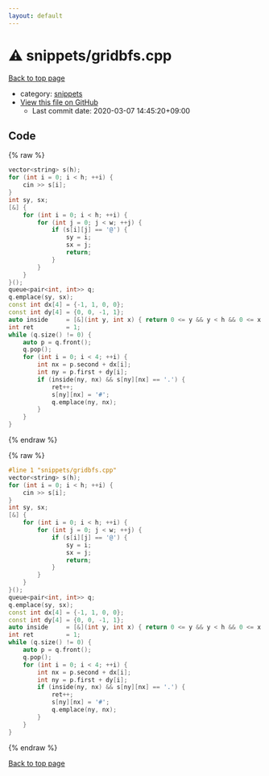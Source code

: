 ```yaml
---
layout: default
---
```


<!-- mathjax config similar to math.stackexchange -->
<script type="text/javascript" async
  src="https://cdnjs.cloudflare.com/ajax/libs/mathjax/2.7.5/MathJax.js?config=TeX-MML-AM_CHTML">
</script>
<script type="text/x-mathjax-config">
  MathJax.Hub.Config({
    TeX: { equationNumbers: { autoNumber: "AMS" }},
    tex2jax: {
      inlineMath: [ ['$','$'] ],
      processEscapes: true
    },
    "HTML-CSS": { matchFontHeight: false },
    displayAlign: "left",
    displayIndent: "2em"
  });
</script>

<script type="text/javascript" src="https://cdnjs.cloudflare.com/ajax/libs/jquery/3.4.1/jquery.min.js"></script>
<script src="https://cdn.jsdelivr.net/npm/jquery-balloon-js@1.1.2/jquery.balloon.min.js" integrity="sha256-ZEYs9VrgAeNuPvs15E39OsyOJaIkXEEt10fzxJ20+2I=" crossorigin="anonymous"></script>
<script type="text/javascript" src="../../assets/js/copy-button.js"></script>
<link rel="stylesheet" href="../../assets/css/copy-button.css" />


# :warning: snippets/gridbfs.cpp

<a href="../../index.html">Back to top page</a>

* category: <a href="../../index.html#67be68a348da3b850fb7daa10b034528">snippets</a>
* <a href="{{ site.github.repository_url }}/blob/master/snippets/gridbfs.cpp">View this file on GitHub</a>
    - Last commit date: 2020-03-07 14:45:20+09:00




## Code

<a id="unbundled"></a>
{% raw %}
```cpp
vector<string> s(h);
for (int i = 0; i < h; ++i) {
    cin >> s[i];
}
int sy, sx;
[&] {
    for (int i = 0; i < h; ++i) {
        for (int j = 0; j < w; ++j) {
            if (s[i][j] == '@') {
                sy = i;
                sx = j;
                return;
            }
        }
    }
}();
queue<pair<int, int>> q;
q.emplace(sy, sx);
const int dx[4] = {-1, 1, 0, 0};
const int dy[4] = {0, 0, -1, 1};
auto inside     = [&](int y, int x) { return 0 <= y && y < h && 0 <= x && x < w; };
int ret         = 1;
while (q.size() != 0) {
    auto p = q.front();
    q.pop();
    for (int i = 0; i < 4; ++i) {
        int nx = p.second + dx[i];
        int ny = p.first + dy[i];
        if (inside(ny, nx) && s[ny][nx] == '.') {
            ret++;
            s[ny][nx] = '#';
            q.emplace(ny, nx);
        }
    }
}
```
{% endraw %}

<a id="bundled"></a>
{% raw %}
```cpp
#line 1 "snippets/gridbfs.cpp"
vector<string> s(h);
for (int i = 0; i < h; ++i) {
    cin >> s[i];
}
int sy, sx;
[&] {
    for (int i = 0; i < h; ++i) {
        for (int j = 0; j < w; ++j) {
            if (s[i][j] == '@') {
                sy = i;
                sx = j;
                return;
            }
        }
    }
}();
queue<pair<int, int>> q;
q.emplace(sy, sx);
const int dx[4] = {-1, 1, 0, 0};
const int dy[4] = {0, 0, -1, 1};
auto inside     = [&](int y, int x) { return 0 <= y && y < h && 0 <= x && x < w; };
int ret         = 1;
while (q.size() != 0) {
    auto p = q.front();
    q.pop();
    for (int i = 0; i < 4; ++i) {
        int nx = p.second + dx[i];
        int ny = p.first + dy[i];
        if (inside(ny, nx) && s[ny][nx] == '.') {
            ret++;
            s[ny][nx] = '#';
            q.emplace(ny, nx);
        }
    }
}

```
{% endraw %}

<a href="../../index.html">Back to top page</a>

